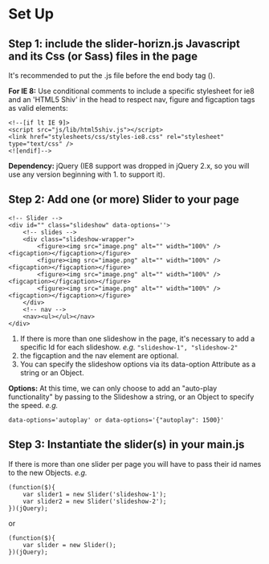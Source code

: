 # Set Up #

## Step 1: include the slider-horizn.js Javascript and its Css (or Sass) files in the page ##

It's recommended to put the .js file before the end body tag (</body>).

**For IE 8:** Use conditional comments to include a specific stylesheet for ie8 and an 'HTML5 Shiv' in the head to respect nav, figure and figcaption tags as valid elements:

	<!--[if lt IE 9]>
	<script src="js/lib/html5shiv.js"></script>
    <link href="stylesheets/css/styles-ie8.css" rel="stylesheet" type="text/css" />
	<![endif]-->

**Dependency:** jQuery (IE8 support was dropped in jQuery 2.x, so you will use any version beginning with 1. to support it).

## Step 2: Add one (or more) Slider to your page ##

    <!-- Slider -->
    <div id="" class="slideshow" data-options=''>
    	<!-- slides -->
    	<div class="slideshow-wrapper">
    		<figure><img src="image.png" alt="" width="100%" /><figcaption></figcaption></figure>
    		<figure><img src="image.png" alt="" width="100%" /><figcaption></figcaption></figure>
    		<figure><img src="image.png" alt="" width="100%" /><figcaption></figcaption></figure>
    		<figure><img src="image.png" alt="" width="100%" /><figcaption></figcaption></figure>
    	</div>
    	<!-- nav -->
		<nav><ul></ul></nav>
	</div>


1. If there is more than one slideshow in the page, it's necessary to add a specific Id for each slideshow. *e.g.* `"slideshow-1", "slideshow-2"`
2. the figcaption and the nav element are optional.
3. You can specify the slideshow options via its data-option Attribute as a string or an Object.

**Options:** At this time, we can only choose to add an "auto-play functionality" by passing to the Slideshow a string, or an Object to specify the speed. *e.g.* 

    data-options='autoplay' or data-options='{"autoplay": 1500}'


## Step 3: Instantiate the slider(s) in your main.js  ##

If there is more than one slider per page you will have to pass their id names to the new Objects. *e.g.*

    (function($){
    	var slider1 = new Slider('slideshow-1');
    	var slider2 = new Slider('slideshow-2');
    })(jQuery);
or

    (function($){
    	var slider = new Slider();
    })(jQuery);